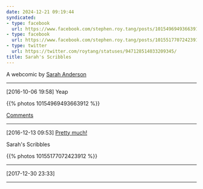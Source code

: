 ```yaml
---
date: 2024-12-21 09:19:44
syndicated:
- type: facebook
  url: https://www.facebook.com/stephen.roy.tang/posts/10154969493663912
- type: facebook
  url: https://www.facebook.com/stephen.roy.tang/posts/10155177072423912
- type: twitter
  url: https://twitter.com/roytang/statuses/947128514033209345/
title: Sarah's Scribbles
---
```


A webcomic by [Sarah Anderson](https://sarahcandersen.com/)

---

<time id="10154969493663912">[2016-10-06 19:58] </time> Yeap

{{% photos 10154969493663912 %}}

[Comments](#comment-97b9c1e6-9dd9-4bbc-b4a7-df8201ff52e9)

---

<time id="10155177072423912">[2016-12-13 09:53] </time> [Pretty much!](https://www.facebook.com/DoodleTimeSarah//posts/1179042125448764)

Sarah's Scribbles

{{% photos 10155177072423912 %}}

---

<time id="947128514033209345">[2017-12-30 23:33] </time> 

---